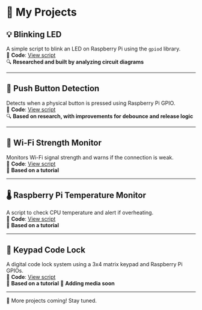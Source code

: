 # 🚀 My Projects  

## 💡 Blinking LED  
A simple script to blink an LED on Raspberry Pi using the `gpiod` library.  
🔗 **Code**: [View script](projects/blinking-led/blinking_led.py)  
🔍 **Researched and built by analyzing circuit diagrams**  

---

## 🔘 Push Button Detection  
Detects when a physical button is pressed using Raspberry Pi GPIO.  
🔗 **Code**: [View script](projects/push-button/button_press.py)  
🔍 **Based on research, with improvements for debounce and release logic**

---

## 📡 Wi-Fi Strength Monitor  
Monitors Wi-Fi signal strength and warns if the connection is weak.  
🔗 **Code**: [View script](projects/wifi-monitor/wifi_signal_monitor.py)  
📖 **Based on a tutorial**  

---

## 🌡️ Raspberry Pi Temperature Monitor  
A script to check CPU temperature and alert if overheating.  
🔗 **Code**: [View script](projects/pi-temp-monitor/temp_monitor.py)  
📖 **Based on a tutorial**  

---

## 🔢 Keypad Code Lock  
A digital code lock system using a 3x4 matrix keypad and Raspberry Pi GPIOs.  
🔗 **Code**: [View script](projects/projects/keypad-code-lock/README.md)  
📖 **Based on a tutorial** 
📸 **Adding media soon**

---

📌 More projects coming! Stay tuned.  




